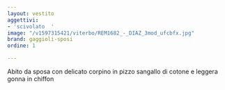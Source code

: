 ```yaml
---
layout: vestito
aggettivi:
- 'scivolato  '
image: "/v1597315421/viterbo/REM1682_-_DIAZ_3mod_ufcbfx.jpg"
brand: gaggioli-sposi
ordine: 1

---
```

Abito da sposa con delicato corpino in pizzo sangallo di cotone e leggera gonna in chiffon